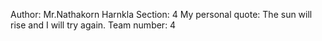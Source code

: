 Author: Mr.Nathakorn Harnkla
Section: 4
My personal quote: The sun will rise and I will try again.
Team number: 4
